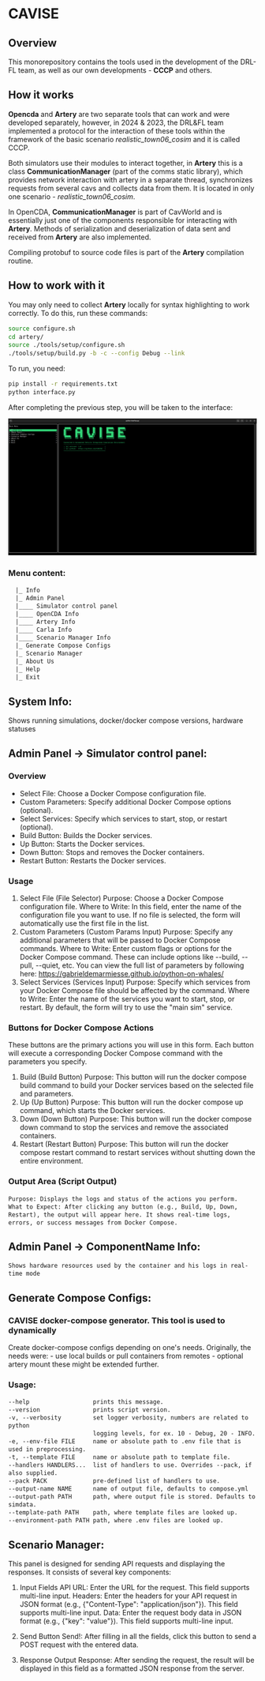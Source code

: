 # CAVISE

## Overview

This monorepository contains the tools used in the development
of the DRL-FL team, as well as our own developments - **CCCP** and others. 

## How it works

**Opencda** and **Artery** are two separate tools that can work
and were developed separately, however, in 2024 & 2023, the DRL&FL team implemented
a protocol for the interaction of these tools within the framework of the basic scenario *realistic_town06_cosim*
and it is called CCCP.

Both simulators use their modules to interact together, in **Artery** this is a class
**CommunicationManager** (part of the comms static library), which provides network
interaction with artery in a separate thread, synchronizes requests from several cavs and collects
data from them. It is located in only one scenario - *realistic_town06_cosim*.

In OpenCDA, **CommunicationManager** is part of CavWorld and is essentially just one of the components
responsible for interacting with **Artery**. Methods of serialization and deserialization of data
sent and received from **Artery** are also implemented.

Compiling protobuf to source code files is part of the **Artery** compilation routine.

## How to work with it

You may only need to collect **Artery** locally for syntax highlighting to work correctly.
To do this, run these commands:

```bash
source configure.sh
cd artery/
source ./tools/setup/configure.sh
./tools/setup/build.py -b -c --config Debug --link
```

To run, you need:

```bash
pip install -r requirements.txt
python interface.py
```

After completing the previous step, you will be taken to the interface:

![alt text](<docs/images/interface-main-page.png>)

### Menu content: 

```                                         
  |_ Info
  |_ Admin Panel 
  |____ Simulator control panel
  |____ OpenCDA Info
  |____ Artery Info
  |____ Carla Info
  |____ Scenario Manager Info                                        
  |_ Generate Compose Configs
  |_ Scenario Manager
  |_ About Us
  |_ Help
  |_ Exit
```

## System Info:
                                            
Shows running simulations, docker/docker compose versions, hardware statuses

## Admin Panel -> Simulator control panel:

### Overview                 
- Select File: Choose a Docker Compose configuration file.
- Custom Parameters: Specify additional Docker Compose options (optional).
- Select Services: Specify which services to start, stop, or restart (optional).
- Build Button: Builds the Docker services.
- Up Button: Starts the Docker services.
- Down Button: Stops and removes the Docker containers.
- Restart Button: Restarts the Docker services.

### Usage

1. Select File (File Selector)
    Purpose: Choose a Docker Compose configuration file.
    Where to Write: In this field, enter the name of the configuration file you want to use. If no file is selected, the form will automatically use the first file in the list.
2. Custom Parameters (Custom Params Input)
    Purpose: Specify any additional parameters that will be passed to Docker Compose commands.
    Where to Write: Enter custom flags or options for the Docker Compose command. These can include options like --build, --pull, --quiet, etc.
    You can view the full list of parameters by following here: https://gabrieldemarmiesse.github.io/python-on-whales/
3. Select Services (Services Input)
    Purpose: Specify which services from your Docker Compose file should be affected by the command.
    Where to Write: Enter the name of the services you want to start, stop, or restart. By default, the form will try to use the "main sim" service.

### Buttons for Docker Compose Actions

These buttons are the primary actions you will use in this form. Each button will execute a corresponding Docker Compose command with the parameters you specify.

1. Build (Build Button)
    Purpose: This button will run the docker compose build command to build your Docker services based on the selected file and parameters.
2. Up (Up Button)
    Purpose: This button will run the docker compose up command, which starts the Docker services.
3. Down (Down Button)
    Purpose: This button will run the docker compose down command to stop the services and remove the associated containers.                       
4. Restart (Restart Button)
    Purpose: This button will run the docker compose restart command to restart services without shutting down the entire environment.                      

### Output Area (Script Output)

    Purpose: Displays the logs and status of the actions you perform.
    What to Expect: After clicking any button (e.g., Build, Up, Down, Restart), the output will appear here. It shows real-time logs, errors, or success messages from Docker Compose.                             
                                    
## Admin Panel -> ComponentName Info:   
                                                                      
    Shows hardware resources used by the container and his logs in real-time mode

## Generate Compose Configs:
                                    
### CAVISE docker-compose generator. This tool is used to dynamically

Create docker-compose configs depending on one's needs. Originally,
the needs were:
    - use local builds or pull containers from remotes
    - optional artery mount
these might be extended further.

### Usage:

    --help                  prints this message.
    --version               prints script version.
    -v, --verbosity         set logger verbosity, numbers are related to python
                            logging levels, for ex. 10 - Debug, 20 - INFO.
    -e, --env-file FILE     name or absolute path to .env file that is used in preprocessing.
    -t, --template FILE     name or absolute path to template file.
    --handlers HANDLERS...  list of handlers to use. Overrides --pack, if also supplied.
    --pack PACK             pre-defined list of handlers to use.
    --output-name NAME      name of output file, defaults to compose.yml
    --output-path PATH      path, where output file is stored. Defaults to simdata.
    --template-path PATH    path, where template files are looked up.
    --environment-path PATH path, where .env files are looked up.

## Scenario Manager:
                                    
This panel is designed for sending API requests and displaying the responses. It consists of several key components:

1. Input Fields
    API URL: Enter the URL for the request. This field supports multi-line input.
    Headers: Enter the headers for your API request in JSON format (e.g., {"Content-Type": "application/json"}). This field supports multi-line input.
    Data: Enter the request body data in JSON format (e.g., {"key": "value"}). This field supports multi-line input.

2. Send Button
    Send!: After filling in all the fields, click this button to send a POST request with the entered data.

3. Response Output
    Response: After sending the request, the result will be displayed in this field as a formatted JSON response from the server.
